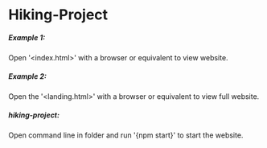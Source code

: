# Hiking-Project

##### Example 1:
Open '<index.html>' with a browser or equivalent to view website.

##### Example 2:
Open the '<landing.html>' with a browser or equivalent to view full website.

##### hiking-project:
Open command line in folder and run '{npm start}' to start the website.
